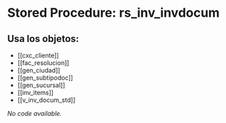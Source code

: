 # Stored Procedure: rs_inv_invdocum

## Usa los objetos:
- [[cxc_cliente]]
- [[fac_resolucion]]
- [[gen_ciudad]]
- [[gen_subtipodoc]]
- [[gen_sucursal]]
- [[inv_items]]
- [[v_inv_docum_std]]

*No code available.*
